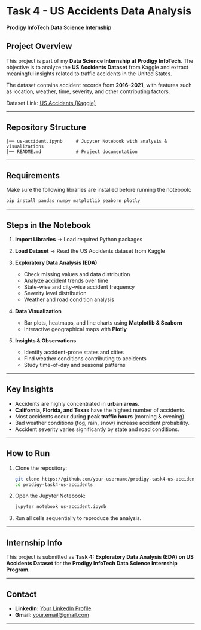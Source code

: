 #  Task 4 - US Accidents Data Analysis

**Prodigy InfoTech Data Science Internship**

##  Project Overview

This project is part of my **Data Science Internship at Prodigy InfoTech**.
The objective is to analyze the **US Accidents Dataset** from Kaggle and extract meaningful insights related to traffic accidents in the United States.

The dataset contains accident records from **2016–2021**, with features such as location, weather, time, severity, and other contributing factors.

 Dataset Link: [US Accidents (Kaggle)](https://www.kaggle.com/datasets/sobhanmoosavi/us-accidents)

---

##  Repository Structure

```
│── us-accident.ipynb     # Jupyter Notebook with analysis & visualizations  
│── README.md             # Project documentation  
```

---

##  Requirements

Make sure the following libraries are installed before running the notebook:

```bash
pip install pandas numpy matplotlib seaborn plotly
```

---

##  Steps in the Notebook

1. **Import Libraries** → Load required Python packages
2. **Load Dataset** → Read the US Accidents dataset from Kaggle
3. **Exploratory Data Analysis (EDA)**

   * Check missing values and data distribution
   * Analyze accident trends over time
   * State-wise and city-wise accident frequency
   * Severity level distribution
   * Weather and road condition analysis
4. **Data Visualization**

   * Bar plots, heatmaps, and line charts using **Matplotlib & Seaborn**
   * Interactive geographical maps with **Plotly**
5. **Insights & Observations**

   * Identify accident-prone states and cities
   * Find weather conditions contributing to accidents
   * Study time-of-day and seasonal patterns

---

##  Key Insights

* Accidents are highly concentrated in **urban areas**.
* **California, Florida, and Texas** have the highest number of accidents.
* Most accidents occur during **peak traffic hours** (morning & evening).
* Bad weather conditions (fog, rain, snow) increase accident probability.
* Accident severity varies significantly by state and road conditions.

---

##  How to Run

1. Clone the repository:

   ```bash
   git clone https://github.com/your-username/prodigy-task4-us-accidents.git
   cd prodigy-task4-us-accidents
   ```
2. Open the Jupyter Notebook:

   ```bash
   jupyter notebook us-accident.ipynb
   ```
3. Run all cells sequentially to reproduce the analysis.

---

##  Internship Info

This project is submitted as **Task 4: Exploratory Data Analysis (EDA) on US Accidents Dataset** for the **Prodigy InfoTech Data Science Internship Program**.

---

##  Contact

* **LinkedIn:** [Your LinkedIn Profile](https://linkedin.com/in/yourprofile)
* **Gmail:** [your.email@gmail.com](mailto:your.email@gmail.com)
---

